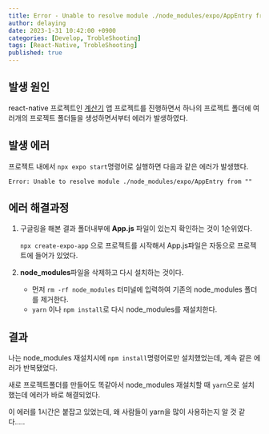 ```yaml
---
title: Error - Unable to resolve module ./node_modules/expo/AppEntry from ""
author: delaying
date: 2023-1-31 10:42:00 +0900
categories: [Develop, TrobleShooting]
tags: [React-Native, TrobleShooting]
published: true
---
```


## 발생 원인
react-native 프로젝트인 [계산기](https://github.com/delaying/ReactNative-study/tree/main/calculator) 앱 프로젝트를 진행하면서 하나의 프로젝트 폴더에 여러개의 프로젝트 폴더들을 생성하면서부터 에러가 발생하였다.

## 발생 에러
프로젝트 내에서 `npx expo start`명령어로 실행하면 다음과 같은 에러가 발생했다.
```
Error: Unable to resolve module ./node_modules/expo/AppEntry from ""
```

## 에러 해결과정
1. 구글링을 해본 결과 폴더내부에 **App.js** 파일이 있는지 확인하는 것이 1순위였다.

    `npx create-expo-app` 으로 프로젝트를 시작해서 App.js파일은 자동으로 프로젝트에 들어가 있었다.

2. **node_modules**파일을 삭제하고 다시 설치하는 것이다.
    - 먼저 `rm -rf node_modules` 터미널에 입력하여 기존의 node_modules 폴더를 제거한다.
    - `yarn` 이나 `npm install`로 다시 node_modules를 재설치한다.


## 결과
나는 node_modules 재설치시에 `npm install`명령어로만 설치했었는데, 계속 같은 에러가 반복됐었다.

새로 프로젝트폴더를 만들어도 똑같아서 node_modules 재설치할 때 `yarn`으로 설치했는데 에러가 바로 해결되었다.


이 에러를 1시간은 붙잡고 있었는데, 왜 사람들이 yarn을 많이 사용하는지 알 것 같다.....

